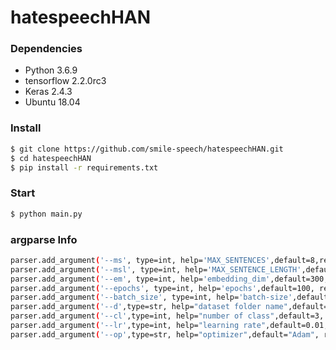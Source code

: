 # hatespeechHAN

### Dependencies
- Python 3.6.9
- tensorflow 2.2.0rc3
- Keras 2.4.3
- Ubuntu 18.04
### Install
```bash
$ git clone https://github.com/smile-speech/hatespeechHAN.git
$ cd hatespeechHAN
$ pip install -r requirements.txt
```
### Start
```bash
$ python main.py
```

### argparse Info
```bash
parser.add_argument('--ms', type=int, help='MAX_SENTENCES',default=8,required=False)
parser.add_argument('--msl', type=int, help='MAX_SENTENCE_LENGTH',default=20, required=False)
parser.add_argument('--em', type=int, help='embedding_dim',default=300, required=False)
parser.add_argument('--epochs', type=int, help='epochs',default=100, required=False)
parser.add_argument('--batch_size', type=int, help='batch-size',default=64, required=False)
parser.add_argument('--d',type=str, help="dataset folder name",default="waseem", required=False)
parser.add_argument('--cl',type=int, help="number of class",default=3, required=False)
parser.add_argument('--lr',type=int, help="learning rate",default=0.01, required=False)
parser.add_argument('--op',type=str, help="optimizer",default="Adam", required=False)
```